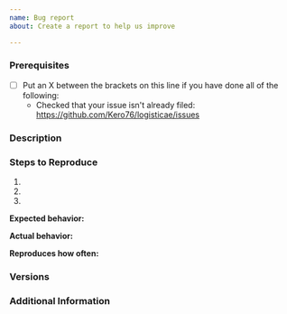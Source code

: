 ```yaml
---
name: Bug report
about: Create a report to help us improve

---
```


<!--

Have you read Logisticae's Code of Conduct? By filing an Issue, you are expected to comply with it, including treating everyone with respect: https://github.com/Kero76/logisticae/blob/master/CODE_OF_CONDUCT.md

-->

### Prerequisites

* [ ] Put an X between the brackets on this line if you have done all of the following:
  * Checked that your issue isn't already filed: <https://github.com/Kero76/logisticae/issues>

### Description

<!-- Description of the issue -->

### Steps to Reproduce

1. <!-- First Step -->
2. <!-- Second Step -->
3. <!-- and so on… -->

**Expected behavior:**

<!-- What you expect to happen -->

**Actual behavior:**

<!-- What actually happens -->

**Reproduces how often:**

<!-- What percentage of the time does it reproduce? -->

### Versions

<!-- You can get this information from copy and pasting the output of `$ npm info @kero76/logisticae version` from the command line. 
Also, please include the OS and what version of the OS you're running. -->

### Additional Information

<!-- Any additional information, configuration or data that might be necessary to reproduce the issue. -->
